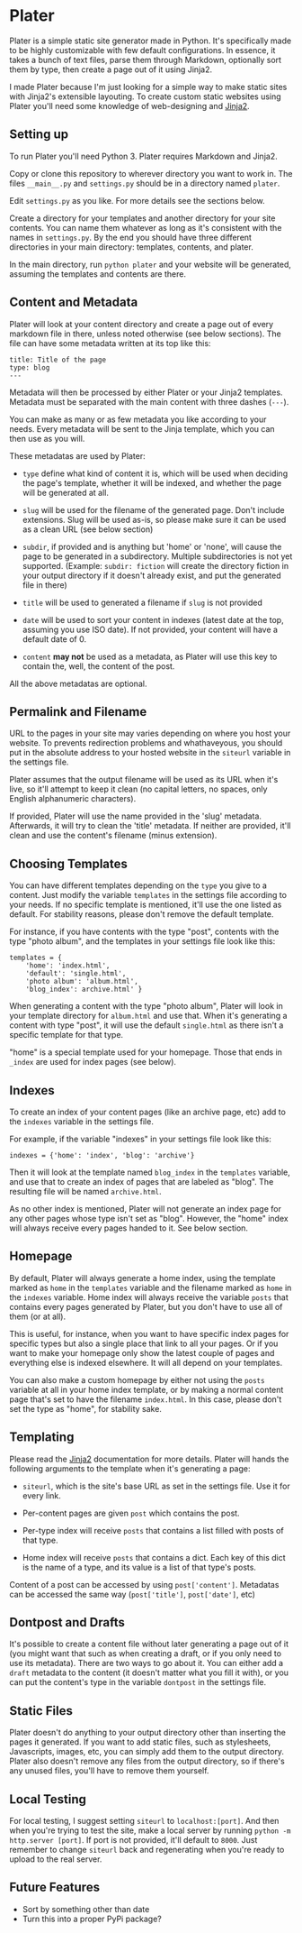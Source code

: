 # Plater #
Plater is a simple static site generator made in Python. It's specifically made to be highly customizable with few default configurations. In essence, it takes a bunch of text files, parse them through Markdown, optionally sort them by type, then create a page out of it using Jinja2.

I made Plater because I'm just looking for a simple way to make static sites with Jinja2's extensible layouting. To create custom static websites using Plater you'll need some knowledge of web-designing and [Jinja2](http://jinja.pocoo.org).

## Setting up
To run Plater you'll need Python 3. Plater requires Markdown and Jinja2.

Copy or clone this repository to wherever directory you want to work in. The files `__main__.py` and `settings.py` should be in a directory named `plater`.

Edit `settings.py` as you like. For more details see the sections below.

Create a directory for your templates and another directory for your site contents. You can name them whatever as long as it's consistent with the names in `settings.py`. By the end you should have three different directories in your main directory: templates, contents, and plater.

In the main directory, run `python plater` and your website will be generated, assuming the templates and contents are there.

## Content and Metadata
Plater will look at your content directory and create a page out of every markdown file in there, unless noted otherwise (see below sections). The file can have some metadata written at its top like this:
```
title: Title of the page
type: blog
---
```
Metadata will then be processed by either Plater or your Jinja2 templates. Metadata must be separated with the main content with three dashes (`---`).

You can make as many or as few metadata you like according to your needs. Every metadata will be sent to the Jinja template, which you can then use as you will.

These metadatas are used by Plater:

- `type` define what kind of content it is, which will be used when deciding the page's template, whether it will be indexed, and whether the page will be generated at all.

- `slug` will be used for the filename of the generated page. Don't include extensions. Slug will be used as-is, so please make sure it can be used as a clean URL (see below section)

- `subdir`, if provided and is anything but 'home' or 'none', will cause the page to be generated in a subdirectory. Multiple subdirectories is not yet supported. (Example: `subdir: fiction` will create the directory fiction in your output directory if it doesn't already exist, and put the generated file in there)

- `title` will be used to generated a filename if `slug` is not provided

- `date` will be used to sort your content in indexes (latest date at the top, assuming you use ISO date). If not provided, your content will have a default date of 0.

- `content` **may not** be used as a metadata, as Plater will use this key to contain the, well, the content of the post.

All the above metadatas are optional.

## Permalink and Filename
URL to the pages in your site may varies depending on where you host your website. To prevents redirection problems and whathaveyous, you should put in the absolute address to your hosted website in the `siteurl` variable in the settings file.

Plater assumes that the output filename will be used as its URL when it's live, so it'll attempt to keep it clean (no capital letters, no spaces, only English alphanumeric characters).

If provided, Plater will use the name provided in the 'slug' metadata. Afterwards, it will try to clean the 'title' metadata. If neither are provided, it'll clean and use the content's filename (minus extension).

## Choosing Templates
You can have different templates depending on the `type` you give to a content. Just modify the variable `templates` in the settings file according to your needs. If no specific template is mentioned, it'll use the one listed as default. For stability reasons, please don't remove the default template.

For instance, if you have contents with the type "post", contents with the type "photo album", and the templates in your settings file look like this:
```
templates = {
    'home': 'index.html',
    'default': 'single.html',
    'photo album': 'album.html',
    'blog_index': archive.html' }
```
When generating a content with the type "photo album", Plater will look in your template directory for `album.html` and use that. When it's generating a content with type "post", it will use the default `single.html` as there isn't a specific template for that type.

"home" is a special template used for your homepage. Those that ends in `_index` are used for index pages (see below).

## Indexes
To create an index of your content pages (like an archive page, etc) add to the `indexes` variable in the settings file.

For example, if the variable "indexes" in your settings file look like this:
```
indexes = {'home': 'index', 'blog': 'archive'}
```
Then it will look at the template named `blog_index` in the `templates` variable, and use that to create an index of pages that are labeled as "blog". The resulting file will be named `archive.html`.

As no other index is mentioned, Plater will not generate an index page for any other pages whose type isn't set as "blog". However, the "home" index will always receive every pages handed to it. See below section.  

## Homepage
By default, Plater will always generate a home index, using the template marked as `home` in the `templates` variable and the filename marked as `home` in the `indexes` variable. Home index will always receive the variable `posts` that contains every pages generated by Plater, but you don't have to use all of them (or at all).

This is useful, for instance, when you want to have specific index pages for specific types but also a single place that link to all your pages. Or if you want to make your homepage only show the latest couple of pages and everything else is indexed elsewhere. It will all depend on your templates.   

You can also make a custom homepage by either not using the `posts` variable at all in your home index template, or by making a normal content page that's set to have the filename `index.html`. In this case, please don't set the type as "home", for stability sake.   

## Templating
Please read the [Jinja2](http://jinja.pocoo.org/docs) documentation for more details. Plater will hands the following arguments to the template when it's generating a page:

- `siteurl`, which is the site's base URL as set in the settings file. Use it for every link.

- Per-content pages are given `post` which contains the post.

- Per-type index will receive `posts` that contains a list filled with posts of that type.

- Home index will receive `posts` that contains a dict. Each key of this dict is the name of a type, and its value is a list of that type's posts.

Content of a post can be accessed by using `post['content']`. Metadatas can be accessed the same way (`post['title']`, `post['date']`, etc)

## Dontpost and Drafts
It's possible to create a content file without later generating a page out of it (you might want that such as when creating a draft, or if you only need to use its metadata). There are two ways to go about it. You can either add a `draft` metadata to the content (it doesn't matter what you fill it with), or you can put the content's type in the variable `dontpost` in the settings file.

## Static Files
Plater doesn't do anything to your output directory other than inserting the pages it generated. If you want to add static files, such as stylesheets, Javascripts, images, etc, you can simply add them to the output directory. Plater also doesn't remove any files from the output directory, so if there's any unused files, you'll have to remove them yourself.

## Local Testing
For local testing, I suggest setting `siteurl` to `localhost:[port]`. And then when you're trying to test the site, make a local server by running `python -m http.server [port]`. If port is not provided, it'll default to `8000`. Just remember to change `siteurl` back and regenerating when you're ready to upload to the real server.    

## Future Features
- Sort by something other than date
- Turn this into a proper PyPi package?
